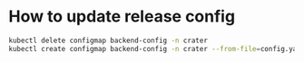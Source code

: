 # How to update release config

```bash
kubectl delete configmap backend-config -n crater
kubectl create configmap backend-config -n crater --from-file=config.yaml=etc/zjlab-config.yaml 
```